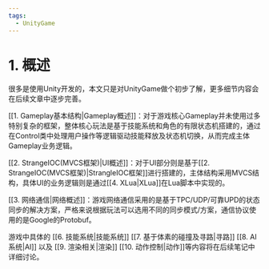 ```yaml
---
tags:
  - UnityGame
---
```


# 1. 概述

很多是使用Unity开发的，本文只是对UnityGame做个初步了解，更多细节内容会在后续文章中逐步完善。

[[1. Gameplay基本结构|Gameplay概述]]：对于游戏核心Gameplay并未使用过多特别复杂的框架，整体核心玩法是基于技能系统和角色的有限状态机搭建的，通过在Control类中处理用户操作等逻辑驱动技能释放及状态机切换，从而完成主体Gameplay业务逻辑。

[[2. StrangeIOC(MVCS框架)|UI概述]]：对于UI部分则是基于[[2. StrangeIOC(MVCS框架)|StrangleIOC框架]]进行搭建的，主体结构采用MVCS结构，具体UI的业务逻辑则是通过[[4. XLua|XLua]]在Lua脚本中实现的。

[[3. 网络通信|网络概述]]：游戏网络通信采用的是基于TPC/UDP/可靠UPD的状态同步的解决方案，严格来说根据玩法可以选用不同的同步模式/方案，通信协议使用的是Google的Protobuf。

游戏中具体的 [[6. 技能系统|技能系统]] [[7. 基于体素的碰撞及寻路|寻路]] [[8. AI系统|AI]] 以及 [[9. 渲染相关|渲染]] [[10. 动作控制|动作]]等内容将在后续笔记中详细讨论。